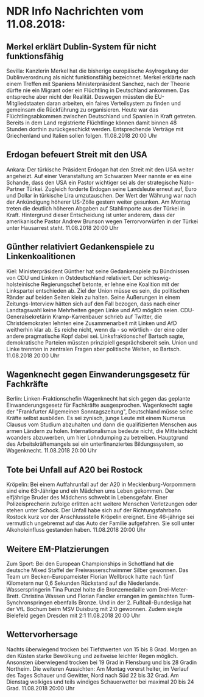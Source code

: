 # NDR Info Nachrichten vom 11.08.2018:


## Merkel erklärt Dublin-System für nicht funktionsfähig
Sevilla: Kanzlerin Merkel hat die bisherige europäische Asylregelung der Dublinverordnung als nicht funktionsfähig bezeichnet. Merkel erklärte nach einem Treffen mit Spaniens Ministerpräsident Sanchez, nach der Theorie dürfte nie ein Migrant oder ein Flüchtling in Deutschland ankommen. Das entspreche aber nicht der Realität. Deswegen müssten die EU-Mitgliedstaaten daran arbeiten, ein faires Verteilsystem zu finden und gemeinsam die Rückführung zu organisieren. Heute war das Flüchtlingsabkommen zwischen Deutschland und Spanien in Kraft getreten. Bereits in dem Land registrierte Flüchtlinge können damit binnen 48 Stunden dorthin zurückgeschickt werden. Entsprechende Verträge mit Griechenland und Italien sollen folgen. 11.08.2018 20:00 Uhr 

## Erdogan befeuert Streit mit den USA
Ankara: Der türkische Präsident Erdogan hat den Streit mit den USA weiter angeheizt. Auf einer Veranstaltung am Schwarzen Meer nannte er es eine Schande, dass den USA ein Pastor wichtiger sei als der strategische Nato-Partner Türkei. Zugleich forderte Erdogan seine Landsleute erneut auf, Euro und Dollar in türkische Lira umzutauschen. Der Wert der Währung war nach der Ankündigung höherer US-Zölle gestern weiter gesunken. Am Montag treten die deutlich höheren Abgaben auf Stahlimporte aus der Türkei in Kraft. Hintergrund dieser Entscheidung ist unter anderem, dass der amerikanische Pastor Andrew Brunson wegen Terrorvorwürfen in der Türkei unter Hausarrest steht. 11.08.2018 20:00 Uhr 

## Günther relativiert Gedankenspiele zu Linkenkoalitionen
Kiel: Ministerpräsident Günther hat seine Gedankenspiele zu Bündnissen von CDU und Linken in Ostdeutschland relativiert. Der schleswig-holsteinische Regierungschef betonte, er lehne eine Koalition mit der Linkspartei entschieden ab. Ziel der Union müsse es sein, die politischen Ränder auf beiden Seiten klein zu halten. Seine Äußerungen in einem Zeitungs-Interview hätten sich auf den Fall bezogen, dass nach einer Landtagswahl keine Mehrheiten gegen Linke und AfD möglich seien. CDU-Generalsekretärin Kramp-Karrenbauer schrieb auf Twitter, die Christdemokraten lehnten eine Zusammenarbeit mit Linken und AfD weitherhin klar ab. Es reiche nicht, wenn da - so wörtlich - der eine oder andere pragmatische Kopf dabei sei. Linksfraktionschef Bartsch sagte, demokratische Parteien müssten prinzipiell gesprächsbereit sein. Union und Linke trennten in zentralen Fragen aber politische Welten, so Bartsch. 11.08.2018 20:00 Uhr 

## Wagenknecht gegen Einwanderungsgesetz für Fachkräfte
Berlin: Linken-Fraktionschefin Wagenknecht hat sich gegen das geplante Einwanderungsgesetz für Fachkräfte ausgesprochen. Wagenknecht sagte der "Frankfurter Allgemeinen Sonntagszeitung", Deutschland müsse seine Kräfte selbst ausbilden. Es sei zynisch, junge Leute mit einem Numerus Clausus vom Studium abzuhalten und dann die qualifizierten Menschen aus armen Ländern zu holen. Internationalismus bedeute nicht, die Mittelschicht woanders abzuwerben, um hier Lohndumping zu betreiben. Hauptgrund des Arbeitskräftemangels sei ein unterfinanziertes Bildungssystem, so Wagenknecht. 11.08.2018 20:00 Uhr 

## Tote bei Unfall auf A20 bei Rostock
Kröpelin: Bei einem Auffahrunfall auf der A20 in Mecklenburg-Vorpommern sind eine 63-Jährige und ein Mädchen ums Leben gekommen. Der elfjährige Bruder des Mädchens schwebt in Lebensgefahr. Einer Polizeisprecherin zufolge erlitten acht weitere Menschen Verletzungen oder stehen unter Schock. Der Unfall habe sich auf der Richtungsfahrbahn Rostock kurz vor der Anschlussstelle Kröpelin ereignet. Eine 46-jährige sei vermutlich ungebremst auf das Auto der Familie aufgefahren. Sie soll unter Alkoholeinfluss gestanden haben. 11.08.2018 20:00 Uhr 

## Weitere EM-Platzierungen
Zum Sport: Bei den European Championships in Schottland hat die deutsche Mixed Staffel der Freiwasserschwimmer Silber gewonnen. Das Team um Becken-Europameister Florian Wellbrock hatte nach fünf Kilometern nur 0,6 Sekunden Rückstand auf die Niederlande. Wasserspringerin Tina Punzel holte die Bronzemedaille vom Drei-Meter-Brett. Christina Wassen und Florian Fandler errangen im gemischten Turm-Synchronspringen ebenfalls Bronze. Und in der 2. Fußball-Bundesliga hat der VfL Bochum beim MSV Duisburg mit 2:0 gewonnen. Zudem siegte Bielefeld gegen Dresden mit 2:1 11.08.2018 20:00 Uhr 

## Wettervorhersage
Nachts überwiegend trocken bei Tiefstwerten von 15 bis 8 Grad. Morgen an den Küsten starke Bewölkung und zeitweise leichter Regen möglich. Ansonsten überwiegend trocken bei 19 Grad in Flensburg und bis 28 Gradin Northeim. Die weiteren Aussichten:
Am Montag vorerst heiter, im Verlauf des Tages Schauer und Gewitter, Nord nach Süd 22 bis 32 Grad. Am Dienstag wolkiges und teils windiges Schauerwetter bei maximal 20 bis 24 Grad. 11.08.2018 20:00 Uhr 
